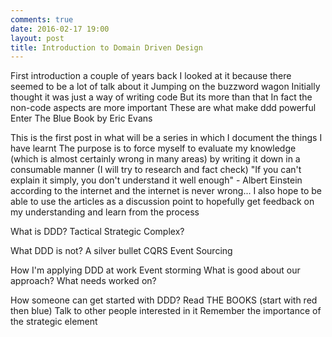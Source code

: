 ```yaml
---
comments: true
date: 2016-02-17 19:00
layout: post
title: Introduction to Domain Driven Design
---
```


First introduction a couple of years back
I looked at it because there seemed to be a lot of talk about it
Jumping on the buzzword wagon
Initially thought it was just a way of writing code
But its more than that
In fact the non-code aspects are more important
These are what make ddd powerful
Enter The Blue Book by Eric Evans

This is the first post in what will be a series in which I document the things I have learnt
The purpose is to force myself to evaluate my knowledge (which is almost certainly wrong in many areas) by writing it down in a consumable manner (I will try to research and fact check)
"If you can't explain it simply, you don't understand it well enough" - Albert Einstein according to the internet and the internet is never wrong...
I also hope to be able to use the articles as a discussion point to hopefully get feedback on my understanding and learn from the process

What is DDD?
Tactical
Strategic
Complex?

What DDD is not?
A silver bullet
CQRS
Event Sourcing

How I'm applying DDD at work
Event storming
What is good about our approach?
What needs worked on?

How someone can get started with DDD?
Read THE BOOKS (start with red then blue)
Talk to other people interested in it
Remember the importance of the strategic element
